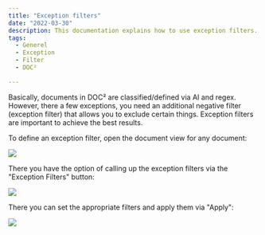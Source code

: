 ```yaml
---
title: "Exception filters"
date: "2022-03-30"
description: This documentation explains how to use exception filters. The exception filters are important to achieve the best results.
tags:
  - Generel
  - Exception
  - Filter
  - DOC²

---
```


Basically, documents in DOC² are classified/defined via AI and regex. However, there a few exceptions, you need an additional negative filter (exception filter) that allows you to exclude certain things. Exception filters are important to achieve the best results.

To define an exception filter, open the document view for any document:

![](/_images/doc2/image-66-1024x409.png)

There you have the option of calling up the exception filters via the "Exception Filters" button:

![](/_images/doc2/image-65-1024x359.png)

There you can set the appropriate filters and apply them via "Apply":

![](/_images/doc2/image-67.png)
